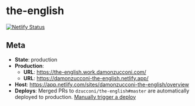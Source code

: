 # the-english

[![Netlify Status](https://api.netlify.com/api/v1/badges/2a8f7c91-062b-4f6b-9cfd-34d790af10af/deploy-status)](https://app.netlify.com/sites/damonzucconi-the-english/deploys)

## Meta

- **State**: production
- **Production**:
  - **URL**: https://the-english.work.damonzucconi.com/
  - **URL**: https://damonzucconi-the-english.netlify.app/
- **Host**: https://app.netlify.com/sites/damonzucconi-the-english/overview
- **Deploys**: Merged PRs to `dzucconi/the-english#master` are automatically deployed to production. [Manually trigger a deploy](https://app.netlify.com/sites/damonzucconi-the-english/deploys)

